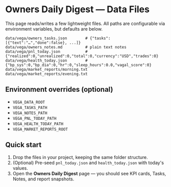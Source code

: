 # Owners Daily Digest — Data Files
This page reads/writes a few lightweight files. All paths are configurable via environment variables, but defaults are below.

```
data/vega/owners_tasks.json        # {"tasks":[{"text":"…","done":false}, ...]}
data/vega/owners_notes.md          # plain text notes
data/vega/pnl_today.json           # {"realized":0,"unrealized":0,"total":0,"currency":"USD","trades":0}
data/vega/health_today.json        # {"bp_sys":0,"bp_dia":0,"hr":0,"sleep_hours":0.0,"vagal_score":0}
data/vega/market_reports/morning.txt
data/vega/market_reports/evening.txt
```

## Environment overrides (optional)
- `VEGA_DATA_ROOT`
- `VEGA_TASKS_PATH`
- `VEGA_NOTES_PATH`
- `VEGA_PNL_TODAY_PATH`
- `VEGA_HEALTH_TODAY_PATH`
- `VEGA_MARKET_REPORTS_ROOT`

## Quick start
1. Drop the files in your project, keeping the same folder structure.
2. (Optional) Pre-seed `pnl_today.json` and `health_today.json` with today's values.
3. Open the **Owners Daily Digest** page — you should see KPI cards, Tasks, Notes, and report snapshots.
